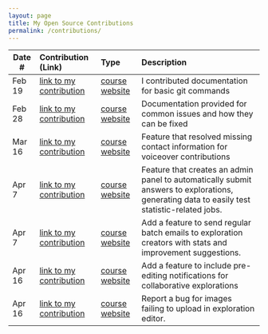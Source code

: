 ```yaml
---
layout: page
title: My Open Source Contributions
permalink: /contributions/
---
```


<!--
Type of the contribution should be "Wikipedia edit", "OpenStreet Map feature", "Documentation", "Course website", "Blog",
"Browser Add-on", etc.

The description should include a brief summary of what you did.

The link should bring us to a public page that shows your contribution. 

Replace the first row with your own contribution. 

-->





| Date #       | Contribution (Link)  | Type  | Description |
|---|:---|:---|:---|
| Feb 19   | [link to my contribution](https://github.com/firstcontributions/first-contributions/pull/94565)    | [course website](https://github.com/firstcontributions/first-contributions)    |   I contributed documentation for basic git commands    |
| Feb 28   | [link to my contribution](https://github.com/firstcontributions/first-contributions/pull/94893)    | [course website](https://github.com/firstcontributions/first-contributions)    |   Documentation provided for common issues and how they can be fixed    |
| Mar 16   | [link to my contribution](https://github.com/oppia/oppia/issues/22153)    | [course website](https://github.com/oppia/oppia)    |   Feature that resolved missing contact information for voiceover contributions   |
| Apr 7   | [link to my contribution](https://github.com/oppia/oppia/issues/22398)    | [course website](https://github.com/oppia/oppia)    |   Feature that creates an admin panel to automatically submit answers to explorations, generating data to easily test statistic-related jobs.  |
| Apr 7   | [link to my contribution](https://github.com/oppia/oppia/issues/22399)    | [course website](https://github.com/oppia/oppia)    |   Add a feature to send regular batch emails to exploration creators with stats and improvement suggestions.  |
| Apr 16   | [link to my contribution](https://github.com/oppia/oppia/issues/22472)    | [course website](https://github.com/oppia/oppia)    |   Add a feature to include pre-editing notifications for collaborative explorations  |
| Apr 16   | [link to my contribution](https://github.com/oppia/oppia/issues/22473)    | [course website](https://github.com/oppia/oppia)    |   Report a bug for images failing to upload in exploration editor.  |

